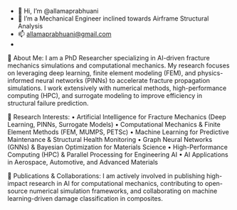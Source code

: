 - 👋 Hi, I’m @allamaprabhuani
- 👀 I’m a Mechanical Engineer inclined towards Airframe Structural Analysis
- 📫 allamaprabhuani@gmail.com
- 
🔹 About Me:
I am a PhD Researcher specializing in AI-driven fracture mechanics simulations and computational mechanics. My research focuses on leveraging deep learning, finite element modeling (FEM), and physics-informed neural networks (PINNs) to accelerate fracture propagation simulations. I work extensively with numerical methods, high-performance computing (HPC), and surrogate modeling to improve efficiency in structural failure prediction.

🔹 Research Interests:
• Artificial Intelligence for Fracture Mechanics (Deep Learning, PINNs, Surrogate Models)
• Computational Mechanics & Finite Element Methods (FEM, MUMPS, PETSc)
• Machine Learning for Predictive Maintenance & Structural Health Monitoring
• Graph Neural Networks (GNNs) & Bayesian Optimization for Materials Science
• High-Performance Computing (HPC) & Parallel Processing for Engineering AI
• AI Applications in Aerospace, Automotive, and Advanced Materials

🔹 Publications & Collaborations:
I am actively involved in publishing high-impact research in AI for computational mechanics, contributing to open-source numerical simulation frameworks, and collaborating on machine learning-driven damage classification in composites.
